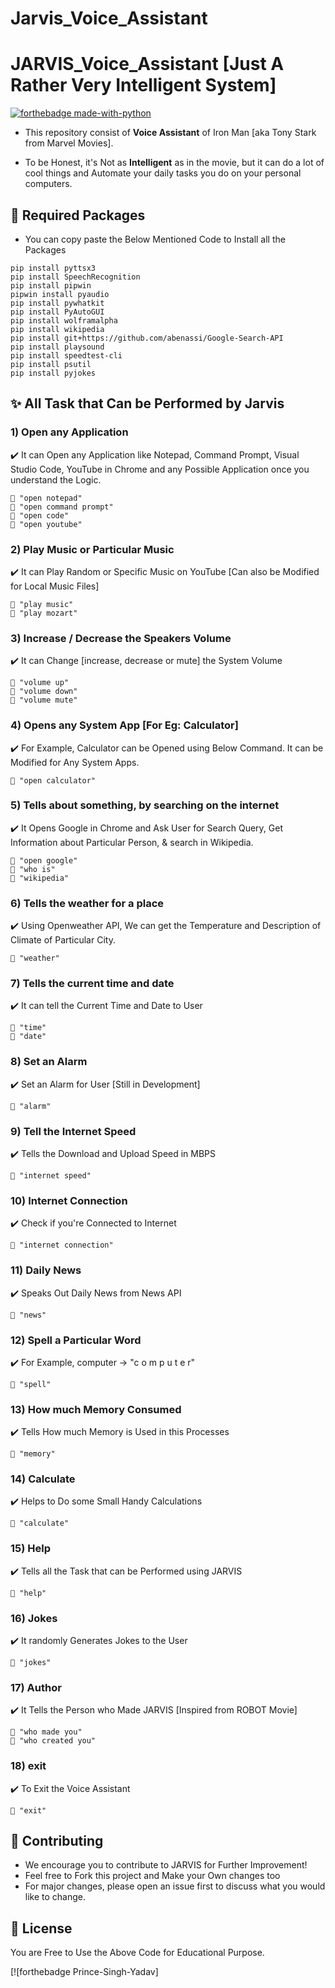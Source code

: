 # Jarvis_Voice_Assistant
# JARVIS_Voice_Assistant [Just A Rather Very Intelligent System] 

[![forthebadge made-with-python](http://ForTheBadge.com/images/badges/made-with-python.svg)](https://www.python.org/)

- This repository consist of **Voice Assistant** of Iron Man [aka Tony Stark from Marvel Movies].

- To be Honest, it's Not as **Intelligent** as in the movie, but it can do a lot of cool things and Automate your daily tasks you do on your personal computers.



## 🤔 Required Packages

- You can copy paste the Below Mentioned Code to Install all the Packages

```
pip install pyttsx3
pip install SpeechRecognition
pip install pipwin
pipwin install pyaudio
pip install pywhatkit
pip install PyAutoGUI
pip install wolframalpha
pip install wikipedia
pip install git+https://github.com/abenassi/Google-Search-API
pip install playsound
pip install speedtest-cli
pip install psutil
pip install pyjokes
```

## ✨ All Task that Can be Performed by Jarvis

### 1) Open any Application

✔️ It can Open any Application like Notepad, Command Prompt, Visual Studio Code, YouTube in Chrome and any Possible Application once you understand the Logic.

```
🎤 "open notepad"
🎤 "open command prompt"
🎤 "open code"
🎤 "open youtube"
```

### 2) Play Music or Particular Music

✔️ It can Play Random or Specific Music on YouTube [Can also be Modified for Local Music Files] 
```
🎤 "play music"
🎤 "play mozart"
```
### 3) Increase / Decrease the Speakers Volume

✔️ It can Change [increase, decrease or mute] the System Volume 
```
🎤 "volume up"
🎤 "volume down"
🎤 "volume mute"
```
### 4) Opens any System App [For Eg: Calculator]

✔️ For Example, Calculator can be Opened using Below Command. It can be Modified for Any System Apps.
```
🎤 "open calculator"
```
### 5) Tells about something, by searching on the internet

✔️ It Opens Google in Chrome and Ask User for Search Query, Get Information about Particular Person, & search in Wikipedia.
```
🎤 "open google"
🎤 "who is"
🎤 "wikipedia"
```
### 6) Tells the weather for a place

✔️ Using Openweather API, We can get the Temperature and Description of Climate of Particular City.
```
🎤 "weather"
```
### 7) Tells the current time and date

✔️ It can tell the Current Time and Date to User
```
🎤 "time"
🎤 "date"
```
### 8) Set an Alarm

✔️ Set an Alarm for User [Still in Development]
```
🎤 "alarm"
```
### 9) Tell the Internet Speed

✔️ Tells the Download and Upload Speed in MBPS
```
🎤 "internet speed"
```
### 10) Internet Connection

✔️ Check if you're Connected to Internet
```
🎤 "internet connection"
```
### 11) Daily News

✔️ Speaks Out Daily News from News API
```
🎤 "news"
```
### 12) Spell a Particular Word

✔️ For Example, computer -> "c o m p u t e r"
```
🎤 "spell"
```
### 13) How much Memory Consumed

✔️ Tells How much Memory is Used in this Processes
```
🎤 "memory" 
```
### 14) Calculate

✔️ Helps to Do some Small Handy Calculations
```
🎤 "calculate"
```
### 15) Help

✔️ Tells all the Task that can be Performed using JARVIS
```
🎤 "help"
```
### 16) Jokes

✔️ It randomly Generates Jokes to the User
```
🎤 "jokes"
```
### 17) Author

✔️ It Tells the Person who Made JARVIS [Inspired from ROBOT Movie]
```
🎤 "who made you"
🎤 "who created you"
```
### 18) exit

✔️ To Exit the Voice Assistant
```
🎤 "exit"
```
## 🤝 Contributing

+ We encourage you to contribute to JARVIS for Further Improvement!
+ Feel free to Fork this project and Make your Own changes too
+ For major changes, please open an issue first to discuss what you would like to change.

## 🥺 License

You are Free to Use the Above Code for Educational Purpose.

[![forthebadge Prince-Singh-Yadav]

